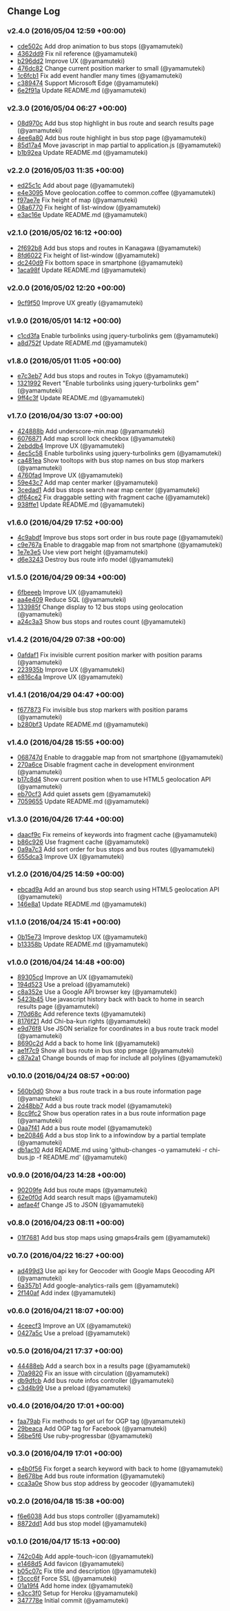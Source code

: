 ## Change Log

### v2.4.0 (2016/05/04 12:59 +00:00)
- [cde502c](https://github.com/yamamuteki/chi-bus.jp/commit/cde502cdfbd9c6003092d594f458c97dac0cf916) Add drop animation to bus stops (@yamamuteki)
- [4362dd9](https://github.com/yamamuteki/chi-bus.jp/commit/4362dd9e3b091e9ecca26c38c55e9949eff388ac) Fix nil reference (@yamamuteki)
- [b296dd2](https://github.com/yamamuteki/chi-bus.jp/commit/b296dd2c61324496d27a911c876f07fdcaff36d5) Improve UX (@yamamuteki)
- [476dc82](https://github.com/yamamuteki/chi-bus.jp/commit/476dc82543a556b5f4ab8027d81d266341b4a089) Change current position marker to small (@yamamuteki)
- [1c6fcb1](https://github.com/yamamuteki/chi-bus.jp/commit/1c6fcb1521b04753f928424aa841a31c5545c142) Fix add event handler many times (@yamamuteki)
- [c389474](https://github.com/yamamuteki/chi-bus.jp/commit/c389474b348ff79650ebc00ef51038f1341a05a1) Support Microsoft Edge (@yamamuteki)
- [6e2f91a](https://github.com/yamamuteki/chi-bus.jp/commit/6e2f91ac6c809e3459f6960abc14b2e8112f9baf) Update README.md (@yamamuteki)

### v2.3.0 (2016/05/04 06:27 +00:00)
- [08d970c](https://github.com/yamamuteki/chi-bus.jp/commit/08d970c81ba7ecd38d95458cc2002bf906e7f670) Add bus stop highlight in bus route and search results page (@yamamuteki)
- [4ee6a80](https://github.com/yamamuteki/chi-bus.jp/commit/4ee6a80ab93321545093761680ad4060e8e50485) Add bus route highlight in bus stop page (@yamamuteki)
- [85d17a4](https://github.com/yamamuteki/chi-bus.jp/commit/85d17a40d9b1d2643f612553f28221c36a2f225d) Move javascript in map partial to application.js (@yamamuteki)
- [b1b92ea](https://github.com/yamamuteki/chi-bus.jp/commit/b1b92ea63de188316d1444bc764c80f9882c3219) Update README.md (@yamamuteki)

### v2.2.0 (2016/05/03 11:35 +00:00)
- [ed25c1c](https://github.com/yamamuteki/chi-bus.jp/commit/ed25c1cd6f3ae6b8aaf4003e6b786295912b5ba9) Add about page (@yamamuteki)
- [e4e3095](https://github.com/yamamuteki/chi-bus.jp/commit/e4e3095dd68b6f8c4e792268910318ac70080f85) Move geolocation.coffee to common.coffee (@yamamuteki)
- [f97ae7e](https://github.com/yamamuteki/chi-bus.jp/commit/f97ae7ea0420495c2293dcb80eb88fed0af7237f) Fix height of map (@yamamuteki)
- [08a6770](https://github.com/yamamuteki/chi-bus.jp/commit/08a67708ea3618213d7e564c71b2840cdb07e4c1) Fix height of list-window (@yamamuteki)
- [e3ac16e](https://github.com/yamamuteki/chi-bus.jp/commit/e3ac16e344e899627b1ff6f1a854c2c9cc015311) Update README.md (@yamamuteki)

### v2.1.0 (2016/05/02 16:12 +00:00)
- [2f692b8](https://github.com/yamamuteki/chi-bus.jp/commit/2f692b80960150bbd1271fed6dffc1a06ae697ff) Add bus stops and routes in Kanagawa (@yamamuteki)
- [8fd6022](https://github.com/yamamuteki/chi-bus.jp/commit/8fd60226f577d579c34679ee4f62f10ca6c919a4) Fix height of list-window (@yamamuteki)
- [dc240d9](https://github.com/yamamuteki/chi-bus.jp/commit/dc240d9ad18c81127d83d7bdad168d93d4548a73) Fix bottom space in smartphone (@yamamuteki)
- [1aca98f](https://github.com/yamamuteki/chi-bus.jp/commit/1aca98f7511683b4a362b5bd5fd442ff791b1da6) Update README.md (@yamamuteki)

### v2.0.0 (2016/05/02 12:20 +00:00)
- [9cf9f50](https://github.com/yamamuteki/chi-bus.jp/commit/9cf9f50e461e01969b3476fd2fd2ce65ff63f72b) Improve UX greatly (@yamamuteki)

### v1.9.0 (2016/05/01 14:12 +00:00)
- [c1cd3fa](https://github.com/yamamuteki/chi-bus.jp/commit/c1cd3fa5209d336495945b0e9005255e0ec6cef7) Enable turbolinks using jquery-turbolinks gem (@yamamuteki)
- [a8d752f](https://github.com/yamamuteki/chi-bus.jp/commit/a8d752f567ce6b8f7a94a9698bfb25b9ae703d1c) Update README.md (@yamamuteki)

### v1.8.0 (2016/05/01 11:05 +00:00)
- [e7c3eb7](https://github.com/yamamuteki/chi-bus.jp/commit/e7c3eb77e59b25a218298a67f1db7fabe68b510e) Add bus stops and routes in Tokyo (@yamamuteki)
- [1321992](https://github.com/yamamuteki/chi-bus.jp/commit/13219928005d49aa70b496a11b0aac0b42afdb9e) Revert "Enable turbolinks using jquery-turbolinks gem" (@yamamuteki)
- [9ff4c3f](https://github.com/yamamuteki/chi-bus.jp/commit/9ff4c3f7a1e04c1274885c25d3347611482dcf09) Update README.md (@yamamuteki)

### v1.7.0 (2016/04/30 13:07 +00:00)
- [424888b](https://github.com/yamamuteki/chi-bus.jp/commit/424888befe0bd952b68e0f3a74f48d04bf2ca767) Add underscore-min.map (@yamamuteki)
- [6076871](https://github.com/yamamuteki/chi-bus.jp/commit/60768710b6ba3e08baba15df7e59767c2af057cf) Add map scroll lock checkbox (@yamamuteki)
- [2ebddb4](https://github.com/yamamuteki/chi-bus.jp/commit/2ebddb4440fae93c32dd8c20c4000895208f0ed9) Improve UX (@yamamuteki)
- [4ec5c58](https://github.com/yamamuteki/chi-bus.jp/commit/4ec5c58023e45973d7aa717fb8e724b838488261) Enable turbolinks using jquery-turbolinks gem (@yamamuteki)
- [ca481ea](https://github.com/yamamuteki/chi-bus.jp/commit/ca481ea1ffe37b5d3b5868dba68cdd6dbf8546c0) Show tooltops with bus stop names on bus stop markers (@yamamuteki)
- [4760fad](https://github.com/yamamuteki/chi-bus.jp/commit/4760fad3efbdb7fea6cf11d7c20dc16dc66b8ef8) Improve UX (@yamamuteki)
- [59e43c7](https://github.com/yamamuteki/chi-bus.jp/commit/59e43c75d889fec9a77806fee72032aec116a889) Add map center marker (@yamamuteki)
- [3cedad1](https://github.com/yamamuteki/chi-bus.jp/commit/3cedad110c1cc5355eff0816e95986248ee7a70a) Add bus stops search near map center (@yamamuteki)
- [df64ce2](https://github.com/yamamuteki/chi-bus.jp/commit/df64ce2e31513827e505bc0b3fe82d871ee9d43e) Fix draggable setting with fragment cache (@yamamuteki)
- [938ffe1](https://github.com/yamamuteki/chi-bus.jp/commit/938ffe1a7c0035bdbe339b3a1e7d834c9877c0b1) Update README.md (@yamamuteki)

### v1.6.0 (2016/04/29 17:52 +00:00)
- [4c9abdf](https://github.com/yamamuteki/chi-bus.jp/commit/4c9abdf15d71a1b4d074685977338ca7dff49389) Improve bus stops sort order in bus route page (@yamamuteki)
- [c9e767a](https://github.com/yamamuteki/chi-bus.jp/commit/c9e767af8e802b9db75bce5b1933a2c8a9395b69) Enable to draggable map from not smartphone (@yamamuteki)
- [1e7e3e5](https://github.com/yamamuteki/chi-bus.jp/commit/1e7e3e57adb65ed7dc2739f77ef603b7bf739655) Use view port height (@yamamuteki)
- [d6e3243](https://github.com/yamamuteki/chi-bus.jp/commit/d6e3243004f0bf58eef468b4d6490f4b96c11500) Destroy bus route info model (@yamamuteki)

### v1.5.0 (2016/04/29 09:34 +00:00)
- [6fbeeeb](https://github.com/yamamuteki/chi-bus.jp/commit/6fbeeeb5de57f70f8dc9f09f23ae6112e70f4dbe) Improve UX (@yamamuteki)
- [aa4e409](https://github.com/yamamuteki/chi-bus.jp/commit/aa4e40905a8521aaab39be94d10b8508cfc1bae5) Reduce SQL (@yamamuteki)
- [133985f](https://github.com/yamamuteki/chi-bus.jp/commit/133985f1bc6d0e0f7c49d8a5ce9be0347eb63a12) Change display to 12 bus stops using geolocation (@yamamuteki)
- [a24c3a3](https://github.com/yamamuteki/chi-bus.jp/commit/a24c3a3f89877d894fdc9e11aa4f577267349202) Show bus stops and routes count (@yamamuteki)

### v1.4.2 (2016/04/29 07:38 +00:00)
- [0afdaf1](https://github.com/yamamuteki/chi-bus.jp/commit/0afdaf1260ba3f4546df3cc0029c4c40322ceab4) Fix invisible current position marker with position params (@yamamuteki)
- [223935b](https://github.com/yamamuteki/chi-bus.jp/commit/223935b6d65541ea85d0fac3ba9115fa5ad8c9ec) Improve UX (@yamamuteki)
- [e816c4a](https://github.com/yamamuteki/chi-bus.jp/commit/e816c4a5d39f97cce17f136341945bbefb1d00e5) Improve UX (@yamamuteki)

### v1.4.1 (2016/04/29 04:47 +00:00)
- [f677873](https://github.com/yamamuteki/chi-bus.jp/commit/f6778733b8912d3f765e5897a8c883165cb5f9cb) Fix invisible bus stop markers with position params (@yamamuteki)
- [b280bf3](https://github.com/yamamuteki/chi-bus.jp/commit/b280bf39f60b67759d1f081e42c1d64ec4623332) Update README.md (@yamamuteki)

### v1.4.0 (2016/04/28 15:55 +00:00)
- [068747d](https://github.com/yamamuteki/chi-bus.jp/commit/068747d1fd4a0c8e9c4896fa7ff11eb22a6a80f7) Enable to draggable map from not smartphone (@yamamuteki)
- [270a6ce](https://github.com/yamamuteki/chi-bus.jp/commit/270a6cecae4bdfa781d01e2b178b7c80481286c2) Disable fragment cache in development environment (@yamamuteki)
- [b17c8d4](https://github.com/yamamuteki/chi-bus.jp/commit/b17c8d4c60d8cf8e71d55dd62705e00896b2388a) Show current position when to use HTML5 geolocation API (@yamamuteki)
- [eb70cf3](https://github.com/yamamuteki/chi-bus.jp/commit/eb70cf3b6b4da3b9b238101c921505e6efdb252d) Add quiet assets gem (@yamamuteki)
- [7059655](https://github.com/yamamuteki/chi-bus.jp/commit/70596557de807cf192cb97d4fd601c2b17278698) Update README.md (@yamamuteki)

### v1.3.0 (2016/04/26 17:44 +00:00)
- [daacf9c](https://github.com/yamamuteki/chi-bus.jp/commit/daacf9cf101b251e38869726d7ea9d178b6a9969) Fix remeins of keywords into fragment cache (@yamamuteki)
- [b86c926](https://github.com/yamamuteki/chi-bus.jp/commit/b86c926233d1ee075d30f360af41dc84bb220058) Use fragment cache (@yamamuteki)
- [0a9a7c3](https://github.com/yamamuteki/chi-bus.jp/commit/0a9a7c310d01ab5b229a6fcaa3559cdf5c4aa540) Add sort order for bus stops and bus routes (@yamamuteki)
- [655dca3](https://github.com/yamamuteki/chi-bus.jp/commit/655dca3a517b05cb5cce58fbbcb8d593d60a9cee) Improve UX (@yamamuteki)

### v1.2.0 (2016/04/25 14:59 +00:00)
- [ebcad9a](https://github.com/yamamuteki/chi-bus.jp/commit/ebcad9a469f8bb9f8a97ccd756227ff162c35283) Add an around bus stop search using HTML5 geolocation API (@yamamuteki)
- [146e8a1](https://github.com/yamamuteki/chi-bus.jp/commit/146e8a1d30530069da1e05e51dc04557e1bc0ab4) Update README.md (@yamamuteki)

### v1.1.0 (2016/04/24 15:41 +00:00)
- [0b15e73](https://github.com/yamamuteki/chi-bus.jp/commit/0b15e730b14daeb3b141341ff675a73031259eb0) Improve desktop UX (@yamamuteki)
- [b13358b](https://github.com/yamamuteki/chi-bus.jp/commit/b13358b4fcc39c2dff18de43d5e7feaa8ca7f62c) Update README.md (@yamamuteki)

### v1.0.0 (2016/04/24 14:48 +00:00)
- [89305cd](https://github.com/yamamuteki/chi-bus.jp/commit/89305cdb74c8bb4262366e97aafca6c0ea2a1fb7) Improve an UX (@yamamuteki)
- [194d523](https://github.com/yamamuteki/chi-bus.jp/commit/194d523713fe15552d48d5b2d39801d1fb57420c) Use a preload (@yamamuteki)
- [c8a352e](https://github.com/yamamuteki/chi-bus.jp/commit/c8a352ebca075a8db10f7a064b5aeceee41b83a5) Use a Google API browser key (@yamamuteki)
- [5423b45](https://github.com/yamamuteki/chi-bus.jp/commit/5423b4541b3ab7badab0b451670049554c232478) Use javascript history back with back to home in search results page (@yamamuteki)
- [7f0d68c](https://github.com/yamamuteki/chi-bus.jp/commit/7f0d68c6826fc34633814107f83f85cecd0c5e2f) Add reference texts (@yamamuteki)
- [8176f21](https://github.com/yamamuteki/chi-bus.jp/commit/8176f213fc5c719aa07d75b9353544a8aad7f8a1) Add Chi-ba-kun rights (@yamamuteki)
- [e9d76f8](https://github.com/yamamuteki/chi-bus.jp/commit/e9d76f84e89949e2d99b27b832d77e804321b978) Use JSON serialize for coordinates in a bus route track model (@yamamuteki)
- [8690c2d](https://github.com/yamamuteki/chi-bus.jp/commit/8690c2dbc3260ed13685feb5aab88e20b4251529) Add a back to home link (@yamamuteki)
- [ae1f7c9](https://github.com/yamamuteki/chi-bus.jp/commit/ae1f7c9ddeb213616a8987d5d83681b5262f727a) Show all bus route in bus stop pmage (@yamamuteki)
- [c87a2a1](https://github.com/yamamuteki/chi-bus.jp/commit/c87a2a148217b92cf5455ccf18e0297c76d43939) Change bounds of map for include all polylines (@yamamuteki)

### v0.10.0 (2016/04/24 08:57 +00:00)
- [560b0d0](https://github.com/yamamuteki/chi-bus.jp/commit/560b0d06fbf9f45c174625233d008367df1c53c2) Show a bus route track in a bus route information page (@yamamuteki)
- [2d48bb7](https://github.com/yamamuteki/chi-bus.jp/commit/2d48bb7955f8869da7d3bf5645c11696ded8192c) Add a bus route track model (@yamamuteki)
- [8cc9fc2](https://github.com/yamamuteki/chi-bus.jp/commit/8cc9fc209b1ed3414a2f0822367ed499b15140c5) Show bus operation rates in a bus route information page (@yamamuteki)
- [0aa7f41](https://github.com/yamamuteki/chi-bus.jp/commit/0aa7f4148f16f84322d0740e044fc78b54fd613b) Add a bus route model (@yamamuteki)
- [be20846](https://github.com/yamamuteki/chi-bus.jp/commit/be20846517014d575e8603024a7e20195b499d25) Add a bus stop link to a infowindow by a partial template (@yamamuteki)
- [db1ac10](https://github.com/yamamuteki/chi-bus.jp/commit/db1ac10b3d6332bd75e35ec7bb0a5eb690e1f74e) Add README.md using 'github-changes -o yamamuteki -r chi-bus.jp -f README.md' (@yamamuteki)

### v0.9.0 (2016/04/23 14:28 +00:00)
- [90209fe](https://github.com/yamamuteki/chi-bus.jp/commit/90209fe8152cc83b98ddab4052eb8b6acf367ae2) Add bus route maps (@yamamuteki)
- [62e0f0d](https://github.com/yamamuteki/chi-bus.jp/commit/62e0f0dfbd8b2279aa35e37582e007fa60837f15) Add search result maps (@yamamuteki)
- [aefae4f](https://github.com/yamamuteki/chi-bus.jp/commit/aefae4ff1964e934a753ef8d6ad1c3e3b83ae2e6) Change JS to JSON (@yamamuteki)

### v0.8.0 (2016/04/23 08:11 +00:00)
- [01f7681](https://github.com/yamamuteki/chi-bus.jp/commit/01f7681fde895efb9d0fa45faeb491080a13a0aa) Add bus stop maps using gmaps4rails gem (@yamamuteki)

### v0.7.0 (2016/04/22 16:27 +00:00)
- [ad499d3](https://github.com/yamamuteki/chi-bus.jp/commit/ad499d30bfddd361973f591196bee7163fb2eee7) Use api key for Geocoder with Google Maps Geocoding API (@yamamuteki)
- [6a357b1](https://github.com/yamamuteki/chi-bus.jp/commit/6a357b19fd31d7d7fa9875272d3335001057eaeb) Add google-analytics-rails gem (@yamamuteki)
- [2f140af](https://github.com/yamamuteki/chi-bus.jp/commit/2f140af704e123a1546343c8f8aba6d08f29f110) Add index (@yamamuteki)

### v0.6.0 (2016/04/21 18:07 +00:00)
- [4ceecf3](https://github.com/yamamuteki/chi-bus.jp/commit/4ceecf328eacb6769bb03fc989cbf3cbd6221e83) Improve an UX (@yamamuteki)
- [0427a5c](https://github.com/yamamuteki/chi-bus.jp/commit/0427a5c7eae4f1513a4441e4d4300f39690280cf) Use a preload (@yamamuteki)

### v0.5.0 (2016/04/21 17:37 +00:00)
- [44488eb](https://github.com/yamamuteki/chi-bus.jp/commit/44488ebc17e9b0f6f9442c7616930cc48d5c2c83) Add a search box in a results page (@yamamuteki)
- [70a9820](https://github.com/yamamuteki/chi-bus.jp/commit/70a98201a4bc32ca6de8c30cadfad507f4638303) Fix an issue with circulation (@yamamuteki)
- [db9dfcb](https://github.com/yamamuteki/chi-bus.jp/commit/db9dfcb1940c27959aa8c66a30fddb6a0a7b0abc) Add bus route infos controller (@yamamuteki)
- [c3d4b99](https://github.com/yamamuteki/chi-bus.jp/commit/c3d4b99a8334a669269b286b8064eef0f53f6c07) Use a preload (@yamamuteki)

### v0.4.0 (2016/04/20 17:01 +00:00)
- [faa79ab](https://github.com/yamamuteki/chi-bus.jp/commit/faa79ab830db526e18bf7ea5b11ed52644a900bf) Fix methods to get url for OGP tag (@yamamuteki)
- [29beaca](https://github.com/yamamuteki/chi-bus.jp/commit/29beacaa9c6660a38cf566a1cecb3906801ec093) Add OGP tag for Facebook (@yamamuteki)
- [56be5f6](https://github.com/yamamuteki/chi-bus.jp/commit/56be5f6426402dcdecd4856df9d70c8b2c911487) Use ruby-progressbar (@yamamuteki)

### v0.3.0 (2016/04/19 17:01 +00:00)
- [e4b0f56](https://github.com/yamamuteki/chi-bus.jp/commit/e4b0f56dfdd32c13e35c036f001dab9cd15044eb) Fix forget a search keyword with back to home (@yamamuteki)
- [8e678be](https://github.com/yamamuteki/chi-bus.jp/commit/8e678be412c88e137617d59244d7a74ada844407) Add bus route information (@yamamuteki)
- [cca3a0e](https://github.com/yamamuteki/chi-bus.jp/commit/cca3a0efacaabc53da2fa78cf3c68b48bfcb9811) Show bus stop address by geocoder (@yamamuteki)

### v0.2.0 (2016/04/18 15:38 +00:00)
- [f6e6038](https://github.com/yamamuteki/chi-bus.jp/commit/f6e6038044344b08f20b7d3c4ef1ae5620652f55) Add bus stops controller (@yamamuteki)
- [8872dd1](https://github.com/yamamuteki/chi-bus.jp/commit/8872dd1a2b400df3c9eb1c4d868e9bcfa91e0c98) Add bus stop model (@yamamuteki)

### v0.1.0 (2016/04/17 15:13 +00:00)
- [742c04b](https://github.com/yamamuteki/chi-bus.jp/commit/742c04baafa29a3a9e2624bccaa2bcb4816704f3) Add apple-touch-icon (@yamamuteki)
- [e1468d5](https://github.com/yamamuteki/chi-bus.jp/commit/e1468d581048d82ef917d956afda471a648d7731) Add favicon (@yamamuteki)
- [b05c07c](https://github.com/yamamuteki/chi-bus.jp/commit/b05c07ca2fea19a5d0a5db282bde37d53b202248) Fix title and description (@yamamuteki)
- [f3ccc6f](https://github.com/yamamuteki/chi-bus.jp/commit/f3ccc6f705bb37c5bdbec1c072075b0f396fc7c9) Force SSL (@yamamuteki)
- [01a19f4](https://github.com/yamamuteki/chi-bus.jp/commit/01a19f4128f5cfa012e112aa12839c0a13f7a323) Add home index (@yamamuteki)
- [e3cc3f0](https://github.com/yamamuteki/chi-bus.jp/commit/e3cc3f0316e738e594bed9ed24ad2ef3147836fb) Setup for Heroku (@yamamuteki)
- [347778e](https://github.com/yamamuteki/chi-bus.jp/commit/347778e8de5cd26557352f4e753d9627f8ca6938) Initial commit (@yamamuteki)